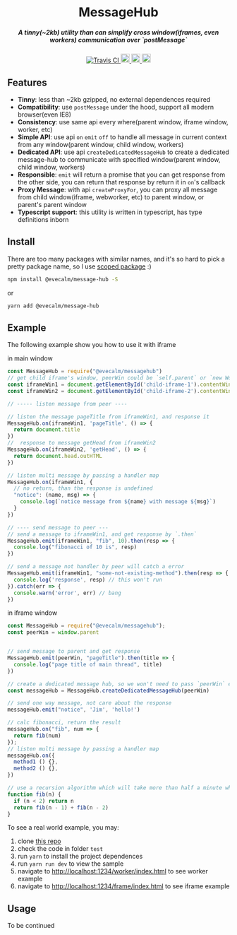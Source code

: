 <h1 align="center">MessageHub</h1>

<h5 align="center">A tinny(~2kb) utility than can simplify cross window(iframes, even workers) communication over `postMessage`</h5>
<div align="center">
  <a href="https://travis-ci.com/oe/messagehub">
    <img src="https://travis-ci.com/oe/messagehub.svg?branch=master" alt="Travis CI">
  </a>
  <a href="#readme">
    <img src="https://badges.frapsoft.com/typescript/code/typescript.svg?v=101" alt="code with typescript" height="20">
  </a>
  <a href="#readme">
    <img src="https://badge.fury.io/js/%40evecalm%2Fmessage-hub.svg" alt="npm version" height="20">
  </a>
  <a href="https://www.npmjs.com/package/@evecalm/message-hub">
    <img src="https://img.shields.io/npm/dm/@evecalm/message-hub.svg" alt="npm downloads" height="20">
  </a>
</div>

## Features
* **Tinny**: less than ~2kb gzipped, no external dependences required
* **Compatibility**: use `postMessage` under the hood, support all modern browser(even IE8)
* **Consistency**: use same api every where(parent window, iframe window, worker, etc)
* **Simple API**: use api `on` `emit` `off` to handle all message in current context from any window(parent window, child window, workers)
* **Dedicated API**: use api `createDedicatedMessageHub` to create a dedicated message-hub to communicate with specified window(parent window, child window, workers)
* **Responsible**: `emit` will return a promise that you can get response from the other side, you can return that response by return it in `on`'s callback
* **Proxy Message**: with api `createProxyFor`, you can proxy all message from child window(iframe, webworker, etc) to parent window, or parent's parent window
* **Typescript support**: this utility is written in typescript, has type definitions inborn

## Install

There are too many packages with similar names, and it's so hard to pick a pretty package name, so I use [scoped package](https://docs.npmjs.com/misc/scope) :)

```sh
npm install @evecalm/message-hub -S
```

or

```sh
yarn add @evecalm/message-hub
```

## Example

The following example show you how to use it with iframe

in main window
```js
const MessageHub = require("@evecalm/messagehub")
// get child iframe's window, peerWin could be `self.parent` or `new Worker('./worker.js')`
const iframeWin1 = document.getElementById('child-iframe-1').contentWindow
const iframeWin2 = document.getElementById('child-iframe-2').contentWindow

// ----- listen message from peer ----

// listen the message pageTitle from iframeWin1, and response it
MessageHub.on(iframeWin1, 'pageTitle', () => {
  return document.title
})
//  response to message getHead from iframeWin2
MessageHub.on(iframeWin2, 'getHead', () => {
  return document.head.outHTML
})

// listen multi message by passing a handler map
MessageHub.on(iframeWin1, {
  // no return, than the response is undefined
  "notice": (name, msg) => {
    console.log(`notice message from ${name} with message ${msg}`)
  }
})

// ---- send message to peer ---
// send a message to iframeWin1, and get response by `.then`
MessageHub.emit(iframeWin1, "fib", 10).then(resp => {
  console.log("fibonacci of 10 is", resp)
})

// send a message not handler by peer will catch a error
MessageHub.emit(iframeWin1, "some-not-existing-method").then(resp => {
  console.log('response', resp) // this won't run
}).catch(err => {
  console.warn('error', err) // bang
})
```

in iframe window

```js
const MessageHub = require("@evecalm/messagehub");
const peerWin = window.parent


// send message to parent and get response
MessageHub.emit(peerWin, "pageTitle").then(title => {
  console.log("page title of main thread", title)
})

// create a dedicated message hub, so we won't need to pass `peerWin` every time
const messageHub = MessageHub.createDedicatedMessageHub(peerWin)

// send one way message, not care about the response
messageHub.emit("notice", 'Jim', 'hello!')

// calc fibonacci, return the result
messageHub.on("fib", num => {
  return fib(num)
});
// listen multi message by passing a handler map
messageHub.on({
  method1 () {},
  method2 () {},
})

// use a recursion algorithm which will take more than half a minute when n big than 50
function fib(n) {
  if (n < 2) return n
  return fib(n - 1) + fib(n - 2)
}
```

To see a real world example, you may:

1.  clone [this repo](https://github.com/evecalm/messagehub)
2.  check the code in folder `test`
3.  run `yarn` to install the project dependences
4.  run `yarn run dev` to view the sample
5.  navigate to <http://localhost:1234/worker/index.html> to see worker example
6.  navigate to <http://localhost:1234/frame/index.html> to see iframe example

## Usage

To be continued
